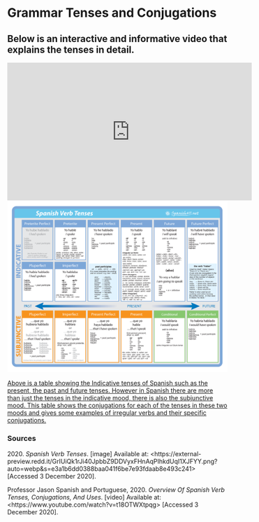 <h1>Grammar Tenses and Conjugations</h1>
<h2>Below is an interactive and informative video that explains the tenses in detail.&nbsp;</h2>
<iframe width="560" height="315" src="https://www.youtube.com/embed/t18OTWXtpqg" frameborder="0" allow="accelerometer; autoplay; clipboard-write; encrypted-media; gyroscope; picture-in-picture" allowfullscreen></iframe><div class="img-responsive">
  
 
  <div class="col-md-4">
    <div class="img-responsive">
      <a href="grammar .png">
        <img class="img-responsive" src="grammar .png" alt="Grammar">
        <div class="caption">
          <p>Above is a table showing the Indicative tenses of Spanish such as the present, the past and future tenses. However in Spanish there are more than just the tenses in the indicative mood, there is also the subjunctive mood. This table shows the conjugations for each of the tenses in these two moods and gives some examples of irregular verbs and their specific conjugations.</p>
        </div>
      </a>
    </div>
  </div>


<h3>Sources</h3>
<p>2020.&nbsp;<em>Spanish Verb Tenses</em>. [image] Available at: &lt;https://external-preview.redd.it/GrIUiQk1rJi40JpbbZ9DDVyxFHnAqPIhkdUqI1XJFYY.png?auto=webp&amp;s=e3a1b6dd0388baa041f6be7e93fdaab8e493c241&gt; [Accessed 3 December 2020].</p>
<p>Professor Jason Spanish and Portuguese, 2020.&nbsp;<em>Overview Of Spanish Verb Tenses, Conjugations, And Uses</em>. [video] Available at: &lt;https://www.youtube.com/watch?v=t18OTWXtpqg&gt; [Accessed 3 December 2020].</p>

